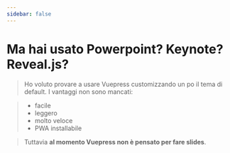 ```yaml
---
sidebar: false
---
```


<div class="faq">

# Ma hai usato Powerpoint? Keynote? Reveal.js?

> Ho voluto provare a usare Vuepress customizzando un po il tema di default. I vantaggi non sono mancati:

> * facile
> * leggero
> * molto veloce
> * PWA installabile

> Tuttavia **al momento Vuepress non è pensato per fare slides**.

</div>